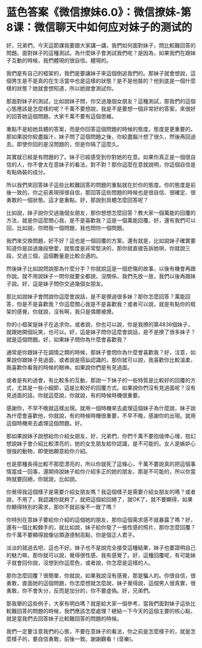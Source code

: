 # 蓝色答案《微信撩妹6.0》：微信撩妹-第8课：微信聊天中如何应对妹子的测试的

好，兄弟們，今天這節課我要跟大家講一講，我們如何面對妹子，問比較難回答的問題。面對妹子的這種測試。為什麼妹子會測試我們呢？是因為，如果我們在跟妹子互動的時候，我們體現的很自信。體現的。

我們是有自己的框架的，我們是要讓妹子來這個倒追我們的。那妹子就會想說，這個男生是不是真的在生活當中也是這樣的狀態？是不是他裝的？他到底是一個什麼樣的狀態？她就會想知道，所以她就會測試你。

那面對妹子的測試，比如說妹子問，你交過幾個女朋友？這種測試，那我們的這個心態應該是怎麼樣的呢？千萬不要想說，我是不是要想一個非常好的答案，來很好的回答她這個問題。大家千萬不要有這個思維。

重點不是給她具體的答案，而是你回答這個問題的時候的態度。態度是更重要的。那如果說你絞盡腦汁，妹子問了這個問題之後，你絞盡腦汁想了很久，然後再回過去。即使你回的是沒問題的，但是你隔了這麼久。

其實就已經是有問題的了。妹子已經感受到你對她的在意。如果你真正是一個很自信的人，你不會太在意妹子的看法，對不對？那你這麼在意就說明，你這個自信是有點偽裝的成分。

所以我們來回答妹子這些比較難回答的問題的重點就在於你的態度。你的態度是前後一致的。你之前表現得很自信，那回答這些問題的時候也是很自信、很確定、很勇敢的一個狀態。這才是重點。好，那說到具體怎麼回答呢？

比如說，妹子說你交過幾個女朋友，那你想想怎麼回答？教大家一個萬能的回覆的方法，就是你這麼關心我，是不是喜歡我？這是一個萬能回覆。好，還有我們可以回，比如說，你問我一個問題，我也問你一個問題。

我們來交換問題，好不好？這也是一個回覆的方案。還有就是，比如說妹子確實要知道你是談過幾段戀愛，就態度是非常堅決的，那你就直接告訴她唄，你就說三段，交過三個，這個數量是比較合適的。

然後妹子比如說問說那為什麼分手？你就說這是一個悲傷的故事，以後有機會再跟你說。就不用說妹子一問你就要全都說，沒關係，我們先放一放，我們以後再跟妹子說。好，這是妹子問你交過幾個女朋友。

那比如說妹子會問說你這麼會說話，是不是撩過很多妹？那你怎麼回答？萬能回答，你是不是喜歡我？你這麼關心我是不是喜歡我？或者可以說，就是有點你的框架的感覺，你就說，沒有啊，我只是偶爾被撩。

你的小框架是妹子在追求你。或者說，你也可以說，你是我撩的第4836個妹子，就跟她開個玩笑，也可以。好，這是妹子問你這麼會說話，是不是撩了很多妹子？就是這個問題。好，如果妹子問你為什麼會喜歡我？

通常是你跟妹子在調情之類的時候，那妹子會問你為什麼會喜歡我？好，注意，如果說你跟妹子見過面，或者說是搭訕認識的，那你就可以說，我喜歡你比較溫柔，我喜歡你看我的時候的眼神。如果說你們是有見過面。

或者是有約過會，有比較多的互動，那說一下妹子的一些特質是比較好的回覆的方式，尤其是一些小細節，這是比較好的回覆方式。如果說你們沒有見過面呢？沒有見過面的話，你就這麼說，你就說，有的時候時機很重要。

感謝你，不早不晚就這樣出現。就用一個時機來去處理這個妹子為什麼說，妹子說為什麼會喜歡他，你就說，有的時候時機很重要，不早不晚，感謝你的出現。就用這個時機來去處理這個問題。好。

那如果說妹子說想給你介紹女朋友，好，兄弟們，你們千萬不要抱僥倖心理，抱幻想說妹子會介紹比較漂亮的，她的女生朋友給你認識，是不可能的。女人是嫉妒心很強的動物，即使她願意給你介紹。

也是那種長得比較不那麼漂亮的，所以你就死了這條心，千萬不要說真的把這個事情當成一回事，還期待說妹子給你介紹多正的她的朋友，那是不可能的，所以你當時就要回絕，你就說，比如說。

你覺得我這個樣子是需要介紹女朋友嗎？我這個樣子是需要介紹女朋友的嗎？或者說，不用了，我認識你就夠了，就把這個給回絕了，就OK了，就不要顯得，如果你顯得特別的需求，那你不就前後不一致了嗎？

你特別在意妹子要給你介紹的這個她的朋友，那你這個需求感不就暴露了嗎？好，還有一個比較棘手的，就比如說，妹子給你發了一張性感的照片，那你怎麼回覆？你千萬不要顯得就像佔領道德制高點，你是個正人君子。

淡淡的就過去吧，這也不好。妹子也不是說完全接受這種結果，妹子也要證明自己的魅力嘛，那你就可以說，覺得很性感，我有感覺了。好，這種回覆呢，有可能妹子就會回你說，沒想到你這麼色，或者說，你怎麼是這樣的人。

那你怎麼回覆？很簡單，你就說，如果我說沒有感覺，那是騙人的。你很自信，很勇敢，直面她的這個問題，你怎麼想就怎麼說，妹子覺得說，這個男人很真實，很勇敢，你不會失分，反而是加分的，你不要虛偽。好，兄弟們。

那我舉的這些例子，大家有明白嗎？就是給大家一個參考，當我們面對妹子這些比較難回答的問題的時候，我們應該怎麼處理？總結一下今天的這個主要的核心點，就是當我們去回答妹子比較難回答的問題的時候。

我們一定要注意我們的心態，不要在意妹子的看法，你之前是怎麼樣子的，就是怎麼樣子的，要自信勇敢，前後一致。謝謝觀看！(音樂)。

